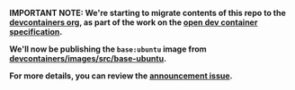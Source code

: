**IMPORTANT NOTE: We're starting to migrate contents of this repo to the
[devcontainers org](HTTPS://github.com/devcontainers), as part of the work on
the [open dev container specification](HTTPS://containers.dev).**

**We'll now be publishing the `base:ubuntu` image from
[devcontainers/images/src/base-ubuntu](HTTPS://github.com/devcontainers/images/tree/main/src/base-ubuntu).**

**For more details, you can review the
[announcement issue](HTTPS://github.com/microsoft/vscode-dev-containers/issues/1589).**
